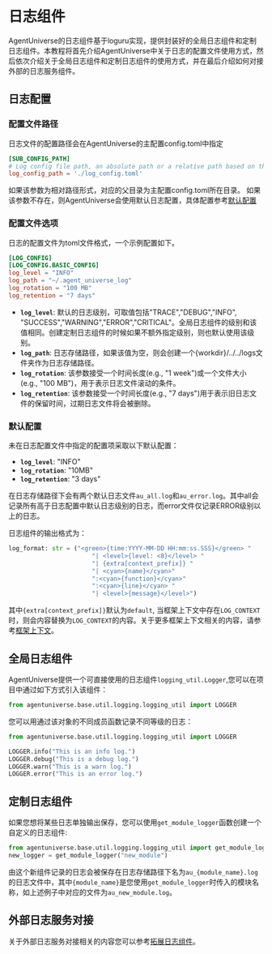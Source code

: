 # 日志组件

AgentUniverse的日志组件基于loguru实现，提供封装好的全局日志组件和定制日志组件。本教程将首先介绍AgentUniverse中关于日志的配置文件使用方式，然后依次介绍关于全局日志组件和定制日志组件的使用方式，并在最后介绍如何对接外部的日志服务组件。
## 日志配置

### 配置文件路径
日志文件的配置路径会在AgentUniverse的主配置config.toml中指定
```toml
[SUB_CONFIG_PATH]
# Log config file path, an absolute path or a relative path based on the dir where the current config file is located.
log_config_path = './log_config.toml'
```
如果该参数为相对路径形式，对应的父目录为主配置config.toml所在目录。
如果该参数不存在，则AgentUniverse会使用默认日志配置，具体配置参考[默认配置](#默认配置)

### 配置文件选项
日志的配置文件为toml文件格式，一个示例配置如下。
```toml
[LOG_CONFIG]
[LOG_CONFIG.BASIC_CONFIG]
log_level = "INFO"
log_path = "~/.agent_universe_log"
log_rotation = "100 MB"
log_retention = "7 days"
```
- **`log_level`**: 默认的日志级别，可取值包括"TRACE","DEBUG","INFO", "SUCCESS","WARNING","ERROR","CRITICAL"。全局日志组件的级别和该值相同。创建定制日志组件的时候如果不额外指定级别，则也默认使用该级别。
- **`log_path`**: 日志存储路径，如果该值为空，则会创建一个{workdir}/../../logs文件夹作为日志存储路径。
- **`log_rotation`**: 该参数接受一个时间长度(e.g., "1 week")或一个文件大小 (e.g., "100 MB")，用于表示日志文件滚动的条件。
- **`log_retention`**: 该参数接受一个时间长度(e.g., "7 days")用于表示旧日志文件的保留时间，过期日志文件将会被删除。

### 默认配置
未在日志配置文件中指定的配置项采取以下默认配置：
- **`log_level`**: "INFO"
- **`log_rotation`**: "10MB"
- **`log_retention`**: "3 days"

在日志存储路径下会有两个默认日志文件`au_all.log`和`au_error.log`。其中all会记录所有高于日志配置中默认日志级别的日志，而error文件仅记录ERROR级别以上的日志。

日志组件的输出格式为：
```python
log_format: str = ("<green>{time:YYYY-MM-DD HH:mm:ss.SSS}</green> "
                       "| <level>{level: <8}</level> "
                       "| {extra[context_prefix]} "
                       "| <cyan>{name}</cyan>"
                       ":<cyan>{function}</cyan>"
                       ":<cyan>{line}</cyan> "
                       "| <level>{message}</level>")
```
其中`{extra[context_prefix]}`默认为`default`, 当框架上下文中存在`LOG_CONTEXT`时，则会内容替换为`LOG_CONTEXT`的内容。关于更多框架上下文相关的内容，请参考[框架上下文](../其他/框架上下文.md)。

## 全局日志组件
AgentUniverse提供一个可直接使用的日志组件`logging_util.Logger`,您可以在项目中通过如下方式引入该组件：
```python
from agentuniverse.base.util.logging.logging_util import LOGGER
```
您可以用通过该对象的不同成员函数记录不同等级的日志：
```python
from agentuniverse.base.util.logging.logging_util import LOGGER

LOGGER.info("This is an info log.")
LOGGER.debug("This is a debug log.")
LOGGER.warn("This is a warn log.")
LOGGER.error("This is an error log.")
```

## 定制日志组件
如果您想将某些日志单独输出保存，您可以使用`get_module_logger`函数创建一个自定义的日志组件:
```python
from agentuniverse.base.util.logging.logging_util import get_module_logger
new_logger = get_module_logger("new_module")
```
由这个新组件记录的日志会被保存在日志存储路径下名为`au_{module_name}.log`的日志文件中，其中`{module_name}`是您使用`get_module_logger`时传入的模块名称，如上述例子中对应的文件为`au_new_module.log`。

## 外部日志服务对接

关于外部日志服务对接相关的内容您可以参考[拓展日志组件](阿里云SLS.md)。